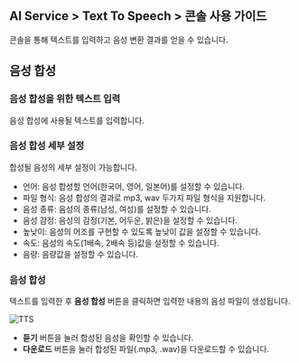 ## AI Service > Text To Speech > 콘솔 사용 가이드

콘솔을 통해 텍스트를 입력하고 음성 변환 결과를 얻을 수 있습니다.

## 음성 합성

### 음성 합성을 위한 텍스트 입력

음성 합성에 사용될 텍스트를 입력합니다.

### 음성 합성 세부 설정

합성될 음성의 세부 설정이 가능합니다.

* 언어: 음성 합성할 언어(한국어, 영어, 일본어)를 설정할 수 있습니다.
* 파일 형식: 음성 합성의 결과로 mp3, wav 두가지 파일 형식을 지원합니다.
* 음성 종류: 음성의 종류(남성, 여성)를 설정할 수 있습니다.
* 음성 감정: 음성의 감정(기본, 어두운, 밝은)을 설정할 수 있습니다.
* 높낮이: 음성의 어조를 구현할 수 있도록 높낮이 값을 설정할 수 있습니다.
* 속도: 음성의 속도(1배속, 2배속 등)값을 설정할 수 있습니다.
* 음량: 음량값을 설정할 수 있습니다.

### 음성 합성

텍스트를 입력한 후 **음성 합성** 버튼을 클릭하면 입력한 내용의 음성 파일이 생성됩니다.

![TTS](http://static.toastoven.net/prod_speech/tts_console_ko.png)

* **듣기** 버튼을 눌러 합성된 음성을 확인할 수 있습니다.
* **다운로드** 버튼을 눌러 합성된 파일(.mp3, .wav)을 다운로드할 수 있습니다.
